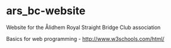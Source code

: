 # ars_bc-website
Website for the Ålidhem Royal Straight Bridge Club association

Basics for web programming - http://www.w3schools.com/html/
